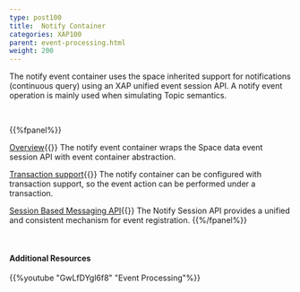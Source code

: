 ```yaml
---
type: post100
title:  Notify Container
categories: XAP100
parent: event-processing.html
weight: 200
---
```




The notify event container uses the space inherited support for notifications (continuous query) using an XAP unified event session API.
A notify event operation is mainly used when simulating Topic semantics.


<br>

{{%fpanel%}}

[Overview](./notify-container.html){{<wbr>}}
The notify event container wraps the Space data event session API with event container abstraction.

[Transaction support](./polling-container-transactions.html){{<wbr>}}
The notify container can be configured with transaction support, so the event action can be performed under a transaction.


[Session Based Messaging API](./session-based-messaging-api.html){{<wbr>}}
The Notify Session API provides a unified and consistent mechanism for event registration.
{{%/fpanel%}}

<br>

#### Additional Resources

{{%youtube "GwLfDYgl6f8"  "Event Processing"%}}
